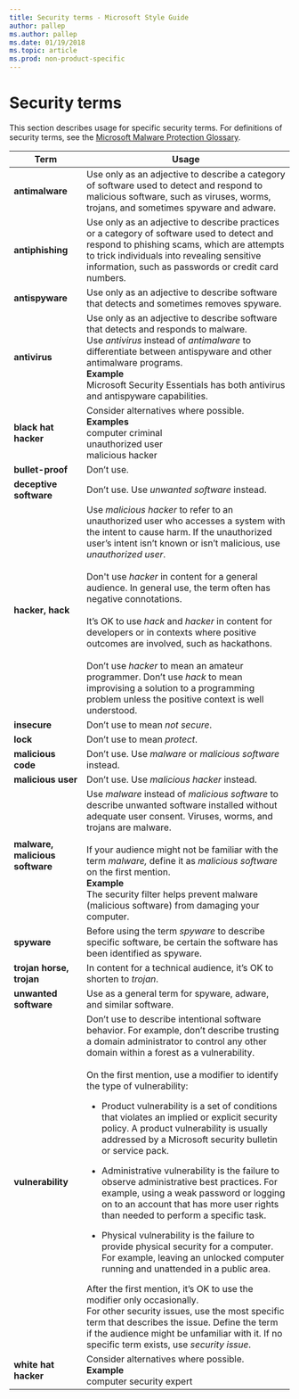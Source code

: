 ```yaml
---
title: Security terms - Microsoft Style Guide
author: pallep
ms.author: pallep
ms.date: 01/19/2018
ms.topic: article
ms.prod: non-product-specific
---
```


# Security terms

This section describes usage for specific security terms. For definitions of security terms, see the [Microsoft Malware Protection Glossary](http://www.microsoft.com/security/portal/mmpc/shared/glossary.aspx). 


|            **Term**             |                                                                                                                                                                                                                                                                                                                                                                                                                                                                                                                                                                                                  **Usage**                                                                                                                                                                                                                                                                                                                                                                                                                                                                                                                                                                                                   |
|---------------------------------|--------------------------------------------------------------------------------------------------------------------------------------------------------------------------------------------------------------------------------------------------------------------------------------------------------------------------------------------------------------------------------------------------------------------------------------------------------------------------------------------------------------------------------------------------------------------------------------------------------------------------------------------------------------------------------------------------------------------------------------------------------------------------------------------------------------------------------------------------------------------------------------------------------------------------------------------------------------------------------------------------------------------------------------------------------------------------------------------------------------------------------------------------------------------------------------------------------------|
|         **antimalware**         |                                                                                                                                                                                                                                                                                                                                                                                                                                                                                                               Use only as an adjective to describe a category of software used to detect and respond to malicious software, such as viruses, worms, trojans, and sometimes spyware and adware.                                                                                                                                                                                                                                                                                                                                                                                                                                                                                                               |
|        **antiphishing**         |                                                                                                                                                                                                                                                                                                                                                                                                                                                                                Use only as an adjective to describe practices or a category of software used to detect and respond to phishing scams, which are attempts to trick individuals into revealing sensitive information, such as passwords or credit card numbers.                                                                                                                                                                                                                                                                                                                                                                                                                                                                                |
|         **antispyware**         |                                                                                                                                                                                                                                                                                                                                                                                                                                                                                                                                                          Use only as an adjective to describe software that detects and sometimes removes spyware.                                                                                                                                                                                                                                                                                                                                                                                                                                                                                                                                                           |
|          **antivirus**          |                                                                                                                                                                                                                                                                                                                                                                                                                                                 Use only as an adjective to describe software that detects and responds to malware.<br />Use *antivirus* instead of *antimalware* to differentiate between antispyware and other antimalware programs. <br />**Example**<br />Microsoft Security Essentials has both antivirus and antispyware capabilities.                                                                                                                                                                                                                                                                                                                                                                                                                                                 |
|      **black hat hacker**       |                                                                                                                                                                                                                                                                                                                                                                                                                                                                                                                                         Consider alternatives where possible.<br />**Examples**<br />computer criminal<br />unauthorized user<br />malicious hacker                                                                                                                                                                                                                                                                                                                                                                                                                                                                                                                                          |
|        **bullet-proof**         |                                                                                                                                                                                                                                                                                                                                                                                                                                                                                                                                                                                                  Don’t use.                                                                                                                                                                                                                                                                                                                                                                                                                                                                                                                                                                                                  |
|     **deceptive software**      |                                                                                                                                                                                                                                                                                                                                                                                                                                                                                                                                                                                 Don’t use. Use *unwanted software* instead.                                                                                                                                                                                                                                                                                                                                                                                                                                                                                                                                                                                  |
|        **hacker, hack**         |                                                                                                                                                                                                                                                                 Use *malicious hacker* to refer to an unauthorized user who accesses a system with the intent to cause harm. If the unauthorized user’s intent isn’t known or isn’t malicious, use *unauthorized user*.<br /><br />Don't use *hacker* in content for a general audience. In general use, the term often has negative connotations.<br /><br />It’s OK to use *hack* and *hacker* in content for developers or in contexts where positive outcomes are involved, such as hackathons.  <br /><br />Don’t use *hacker* to mean an amateur programmer. Don’t use *hack* to mean improvising a solution to a programming problem unless the positive context is well understood.                                                                                                                                                                                                                                                                  |
|          **insecure**           |                                                                                                                                                                                                                                                                                                                                                                                                                                                                                                                                                                                       Don’t use to mean *not secure*.                                                                                                                                                                                                                                                                                                                                                                                                                                                                                                                                                                                        |
|            **lock**             |                                                                                                                                                                                                                                                                                                                                                                                                                                                                                                                                                                                         Don’t use to mean *protect*.                                                                                                                                                                                                                                                                                                                                                                                                                                                                                                                                                                                         |
|       **malicious code**        |                                                                                                                                                                                                                                                                                                                                                                                                                                                                                                                                                                          Don’t use. Use *malware* or *malicious software* instead.                                                                                                                                                                                                                                                                                                                                                                                                                                                                                                                                                                           |
|       **malicious user**        |                                                                                                                                                                                                                                                                                                                                                                                                                                                                                                                                                                                  Don’t use. Use *malicious hacker* instead.                                                                                                                                                                                                                                                                                                                                                                                                                                                                                                                                                                                  |
| **malware, malicious software** |                                                                                                                                                                                                                                                                                                                                                                                             Use *malware* instead of *malicious software* to describe unwanted software installed without adequate user consent. Viruses, worms, and trojans are malware.<br /><br />If your audience might not be familiar with the term *malware,* define it as *malicious software* on the first mention. <br />**Example**<br />The security filter helps prevent malware (malicious software) from damaging your computer.                                                                                                                                                                                                                                                                                                                                                                                              |
|           **spyware**           |                                                                                                                                                                                                                                                                                                                                                                                                                                                                                                                                            Before using the term *spyware* to describe specific software, be certain the software has been identified as spyware.                                                                                                                                                                                                                                                                                                                                                                                                                                                                                                                                            |
|    **trojan horse, trojan**     |                                                                                                                                                                                                                                                                                                                                                                                                                                                                                                                                                                     In content for a technical audience, it’s OK to shorten to *trojan*.                                                                                                                                                                                                                                                                                                                                                                                                                                                                                                                                                                     |
|      **unwanted software**      |                                                                                                                                                                                                                                                                                                                                                                                                                                                                                                                                                                       Use as a general term for spyware, adware, and similar software.                                                                                                                                                                                                                                                                                                                                                                                                                                                                                                                                                                       |
|        **vulnerability**        | Don’t use to describe intentional software behavior. For example, don’t describe trusting a domain administrator to control any other domain within a forest as a vulnerability.<br /><br />On the first mention, use a modifier to identify the type of vulnerability:<br /> <ul><li>Product vulnerability is a set of conditions that violates an implied or explicit security policy. A product vulnerability is usually addressed by a Microsoft security bulletin or service pack.</ul></li><ul><li>Administrative vulnerability is the failure to observe administrative best practices. For example, using a weak password or logging on to an account that has more user rights than needed to perform a specific task.</ul></li><ul><li>Physical vulnerability is the failure to provide physical security for a computer. For example, leaving an unlocked computer running and unattended in a public area. </ul></li>After the first mention, it’s OK to use the modifier only occasionally.<br />For other security issues, use the most specific term that describes the issue. Define the term if the audience might be unfamiliar with it. If no specific term exists, use *security issue*. |
|      **white hat hacker**       |                                                                                                                                                                                                                                                                                                                                                                                                                                                                                                                                                             Consider alternatives where possible.<br />**Example**<br />computer security expert                                                                                                                                                                                                                                                                                                                                                                                                                                                                                                                                                             |

